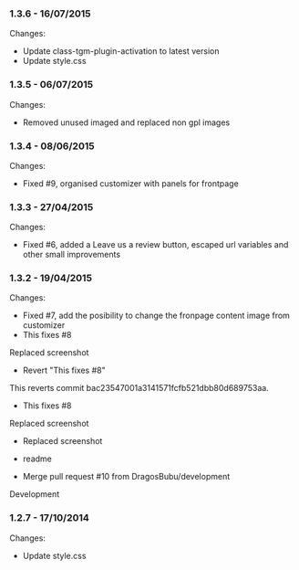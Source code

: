 

### 1.3.6 - 16/07/2015

 Changes: 


 * Update class-tgm-plugin-activation to latest version
 * Update style.css


### 1.3.5 - 06/07/2015

 Changes: 


 * Removed unused imaged and replaced non gpl images


### 1.3.4 - 08/06/2015

 Changes: 


 * Fixed #9, organised customizer with panels for frontpage


### 1.3.3 - 27/04/2015

 Changes: 


 * Fixed #6, added a Leave us a review button, escaped url variables and other small improvements


### 1.3.2 - 19/04/2015

 Changes: 


 * Fixed #7, add the posibility to change the fronpage content image from customizer
 * This fixes #8

Replaced screenshot
 * Revert "This fixes #8"

This reverts commit bac23547001a3141571fcfb521dbb80d689753aa.
 * This fixes #8

Replaced screenshot
 * Replaced screenshot

+ readme
 * Merge pull request #10 from DragosBubu/development

Development


### 1.2.7 - 17/10/2014

 Changes: 


 * Update style.css

